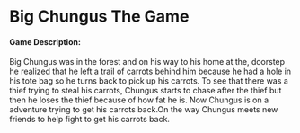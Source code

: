 <h1>Big Chungus The Game</h1>
<h4>Game Description:</h4>
<p>Big Chungus was in the forest and on his way to his home at the, doorstep he realized that he left a trail of carrots behind him because he had a hole in his tote bag so he turns back to pick up his carrots. To see that there was a thief trying to steal his carrots,  Chungus  starts to chase after the thief  but then he loses the thief because of how fat he is. Now Chungus is on a adventure trying to get his carrots back.On the way Chungus meets new friends to help fight to get his carrots back. </p>
<img.src"https://github.com/Jakary/BigChungusTHEGAME/blob/master/bigc.png">


